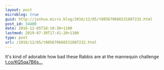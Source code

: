 ```yaml
---
layout: post
microblog: true
guid: http://joshua.micro.blog/2016/12/05/t805670666531807232.html
post_id: 34480
date: 2016-12-05T18:10:30+1100
lastmod: 2019-07-30T17:41:20+1100
type: post
url: /2016/12/05/t805670666531807232.html
---
```

It's kind of adorable how bad these Rabbis are at the mannequin challenge [t.co/KQ5qa7B6s...](https://t.co/KQ5qa7B6sS)
